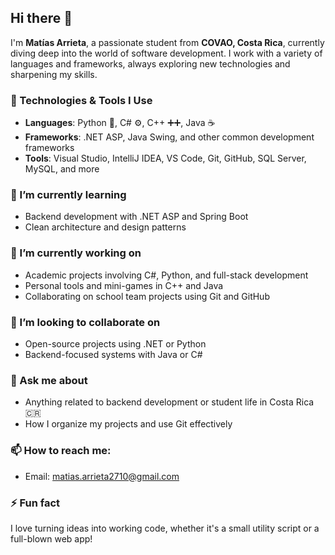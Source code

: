 ## Hi there 👋

I'm **Matías Arrieta**, a passionate student from **COVAO, Costa Rica**, currently diving deep into the world of software development. I work with a variety of languages and frameworks, always exploring new technologies and sharpening my skills.

### 🚀 Technologies & Tools I Use
- **Languages**: Python 🐍, C# ⚙️, C++ ➕➕, Java ☕
- **Frameworks**: .NET ASP, Java Swing, and other common development frameworks
- **Tools**: Visual Studio, IntelliJ IDEA, VS Code, Git, GitHub, SQL Server, MySQL, and more

### 🌱 I’m currently learning
- Backend development with .NET ASP and Spring Boot
- Clean architecture and design patterns

### 🔭 I’m currently working on
- Academic projects involving C#, Python, and full-stack development
- Personal tools and mini-games in C++ and Java
- Collaborating on school team projects using Git and GitHub

### 👯 I’m looking to collaborate on
- Open-source projects using .NET or Python
- Backend-focused systems with Java or C#

### 💬 Ask me about
- Anything related to backend development or student life in Costa Rica 🇨🇷
- How I organize my projects and use Git effectively

### 📫 How to reach me:
- Email: matias.arrieta2710@gmail.com

### ⚡ Fun fact
I love turning ideas into working code, whether it's a small utility script or a full-blown web app!

